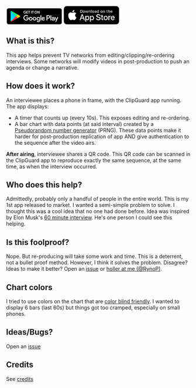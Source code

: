 [<img src="./img/playstore.png" width="153">](https://test.com)
[<img src="./img/appstore.svg" width="153">](https://test.com)

## What is this?

This app helps prevent TV networks from editing/clipping/re-ordering interviews. Some networks will modify videos in post-production to push an agenda or change a narrative.

## How does it work?

An interviewee places a phone in frame, with the ClipGuard app running. The app displays:

- A timer that counts up (every 10s). This exposes editing and re-ordering.
- A bar chart with data points (at said interval) created by a [Pseudorandom number generator](https://en.wikipedia.org/wiki/Pseudorandom_number_generator) (PRNG). These data points make it harder for post-production replication of app AND give authentication to the sequence after the video airs.

**After airing**, interviewee shares a QR code. This QR code can be scanned in the ClipGuard app to reproduce exactly the same sequence, at the same time, as when the interview occurred.

## Who does this help?

Admittedly, probably only a handful of people in the entire world. This is my 1st app released to market. I wanted a semi-simple problem to solve. I thought this was a cool idea that no one had done before. Idea was inspired by Elon Musk's [60 minute interview](https://twitter.com/elonmusk/status/1072528643488972802). He's one person I could see this helping.

## Is this foolproof?

Nope. But re-producing will take some work and time. This is a deterrent, not a bullet proof method. However, I think it solves the problem. Disagree? Ideas to make it better? Open an [issue](https://github.com/rynop/clipguard/issues) or [holler at me (@RynoP)](https://twitter.com/rynop).

## Chart colors

I tried to use colors on the chart that are [color blind friendly](http://mkweb.bcgsc.ca/colorblind/). I wanted to display 6 bars (last 60s) but things got too cramped, especially on small phones.

## Ideas/Bugs?

Open an [issue](https://github.com/rynop/clipguard/issues)

## Credits

See [credits](./credits)
